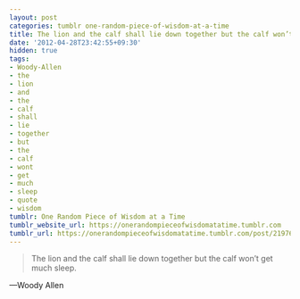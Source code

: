 ```yaml
---
layout: post
categories: tumblr one-random-piece-of-wisdom-at-a-time
title: The lion and the calf shall lie down together but the calf won’t get much sleep.
date: '2012-04-28T23:42:55+09:30'
hidden: true
tags:
- Woody-Allen
- the
- lion
- and
- the
- calf
- shall
- lie
- together
- but
- the
- calf
- wont
- get
- much
- sleep
- quote
- wisdom
tumblr: One Random Piece of Wisdom at a Time
tumblr_website_url: https://onerandompieceofwisdomatatime.tumblr.com
tumblr_url: https://onerandompieceofwisdomatatime.tumblr.com/post/21976620304/the-lion-and-the-calf-shall-lie-down-together-but
---
```

> The lion and the calf shall lie down together but the calf won’t get much sleep.

—Woody Allen
